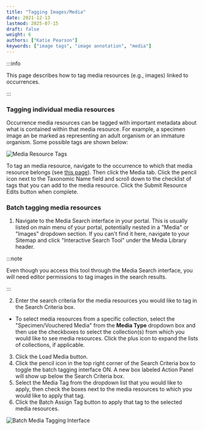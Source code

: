 ```yaml
---
title: "Tagging Images/Media"
date: 2021-12-13
lastmod: 2025-07-15
draft: false
weight: 6
authors: ["Katie Pearson"]
keywords: ["image tags", "image annotation", "media"]
---
```


:::info

This page describes how to tag media resources (e.g., images) linked to occurrences.

:::

### Tagging individual media resources

Occurrence media resources can be tagged with important metadata about what is contained within that media resource. For example, a specimen image an be marked as representing an adult organism or an immature organism. Some possible tags are shown below:

![Media Resource Tags](/img/imagetags.png)

To tag an media resource, navigate to the occurrence to which that media resource belongs (see [this page](/Editor_Guide/Editing_Searching_Records)). Then click the Media tab. Click the pencil icon next to the Taxonomic Name field and scroll down to the checklist of tags that you can add to the media resource. Click the Submit Resource Edits button when complete.

### Batch tagging media resources

1. Navigate to the Media Search interface in your portal. This is usually listed on main menu of your portal, potentially nested in a "Media" or "Images" dropdown section. If you can't find it here, navigate to your Sitemap and click "Interactive Search Tool" under the Media Library header.

:::note

Even though you access this tool through the Media Search interface, you will need editor permissions to tag images in the search results.

:::

2. Enter the search criteria for the media resources you would like to tag in the Search Criteria box.

- To select media resources from a specific collection, select the "Specimen/Vouchered Media" from the **Media Type** dropdown box and then use the checkboxes to select the collection(s) from which you would like to see media resources. Click the plus icon to expand the lists of collections, if applicable.

3. Click the Load Media button.
4. Click the pencil icon in the top right corner of the Search Criteria box to toggle the batch tagging interface ON. A new box labeled Action Panel will show up below the Search Criteria box.
5. Select the Media Tag from the dropdown list that you would like to apply, then check the boxes next to the media resources to which you would like to apply that tag.
6. Click the Batch Assign Tag button to apply that tag to the selected media resources.

![Batch Media Tagging Interface](/img/batchtag.png)
